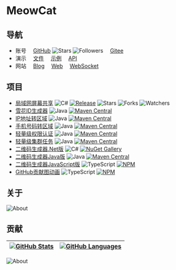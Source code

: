 # MeowCat

## 导航

- 账号 &emsp;[GitHub](https://github.com/ALI1416)
  ![Stars](https://img.shields.io/github/stars/ALI1416?style=social)
  ![Followers](https://img.shields.io/github/followers/ALI1416?style=social)
  &emsp;[Gitee](https://gitee.com/ALI1416)
- 演示 &emsp;[文件](https://www.404z.cn/files)
  &emsp;[示例](https://www.404z.cn/demo)
  &emsp;[API](https://www.404z.cn/api/)
- 网站 &emsp;[Blog](https://blog.404z.cn)
  &emsp;[Web](https://web.404z.cn)
  &emsp;[WebSocket](https://ws.404z.cn)

## 项目

- [局域网屏幕共享](https://github.com/ALI1416/ScreenShare)
  ![C#](https://shields.io/badge/C%23-178600)
  [![Release](https://img.shields.io/github/v/release/ALI1416/ScreenShare?label=Release)](https://github.com/ALI1416/ScreenShare/releases)
  ![Stars](https://img.shields.io/github/stars/ALI1416/ScreenShare?style=social)
  ![Forks](https://img.shields.io/github/forks/ALI1416/ScreenShare?style=social)
  ![Watchers](https://img.shields.io/github/watchers/ALI1416/ScreenShare?style=social)
- [雪花ID生成器](https://github.com/ALI1416/id)
  ![Java](https://shields.io/badge/Java-B07219)
  [![Maven Central](https://img.shields.io/maven-central/v/cn.404z/id?label=Maven%20Central)](https://mvnrepository.com/artifact/cn.404z/id)
- [IP地址转区域](https://github.com/ALI1416/ip2region)
  ![Java](https://shields.io/badge/Java-B07219)
  [![Maven Central](https://img.shields.io/maven-central/v/cn.404z/ip2region?label=Maven%20Central)](https://mvnrepository.com/artifact/cn.404z/ip2region)
- [手机号码转区域](https://github.com/ALI1416/phone2region)
  ![Java](https://shields.io/badge/Java-B07219)
  [![Maven Central](https://img.shields.io/maven-central/v/cn.404z/phone2region?label=Maven%20Central)](https://mvnrepository.com/artifact/cn.404z/phone2region)
- [轻量级权限认证](https://github.com/ALI1416/tiny-token-spring-boot-starter)
  ![Java](https://shields.io/badge/Java-B07219)
  [![Maven Central](https://img.shields.io/maven-central/v/cn.404z/tiny-token-spring-boot-starter?label=Maven%20Central)](https://mvnrepository.com/artifact/cn.404z/tiny-token-spring-boot-starter)
- [轻量级集群任务](https://github.com/ALI1416/tiny-task-spring-boot-starter)
  ![Java](https://shields.io/badge/Java-B07219)
  [![Maven Central](https://img.shields.io/maven-central/v/cn.404z/tiny-task-spring-boot-starter?label=Maven%20Central)](https://mvnrepository.com/artifact/cn.404z/tiny-task-spring-boot-starter)
- [二维码生成器.Net版](https://github.com/ALI1416/QRCodeEncoder.Net)
  ![C#](https://shields.io/badge/C%23-178600)
  [![NuGet Gallery](https://img.shields.io/nuget/v/Z.QRCodeEncoder.Net?label=NuGet%20Gallery)](https://www.nuget.org/packages/Z.QRCodeEncoder.Net)
- [二维码生成器Java版](https://github.com/ALI1416/qrcode-encoder)
  ![Java](https://shields.io/badge/Java-B07219)
  [![Maven Central](https://img.shields.io/maven-central/v/cn.404z/qrcode-encoder?label=Maven%20Central)](https://mvnrepository.com/artifact/cn.404z/qrcode-encoder)
- [二维码生成器JavaScript版](https://github.com/ALI1416/qrcode-encoder-js)
  ![TypeScript](https://shields.io/badge/TypeScript-3178C6)
  [![NPM](https://img.shields.io/npm/v/@ali1416/qrcode-encoder?label=NPM)](https://www.npmjs.com/package/@ali1416/qrcode-encoder)
- [GitHub贡献图动画](https://github.com/ALI1416/snk)
  ![TypeScript](https://shields.io/badge/TypeScript-3178C6)
  [![NPM](https://img.shields.io/npm/v/@ali1416/snk?label=NPM)](https://www.npmjs.com/package/@ali1416/snk)

## 关于

<picture>
  <source media="(prefers-color-scheme: dark)" srcset="https://www.404z.cn/images/about.dark.svg">
  <img alt="About" src="https://www.404z.cn/images/about.light.svg">
</picture>

## 贡献

| [![GitHub Stats](https://github-readme-stats.404z.cn/api?username=ALI1416&theme=transparent&hide_border=true&locale=cn&show_icons=true&include_all_commits=true&count_private=true)](https://github.com/ALI1416) | [![GitHub Languages](https://github-readme-stats.404z.cn/api/top-langs/?username=ALI1416&theme=transparent&hide_border=true&locale=cn&layout=compact&langs_count=8)](https://github.com/ALI1416) |
| - | - |

<picture>
  <source media="(prefers-color-scheme: dark)" srcset="https://www.404z.cn/api/snk/generate/ali1416.dark.svg">
  <img alt="About" src="https://www.404z.cn/api/snk/generate/ali1416.light.svg">
</picture>
